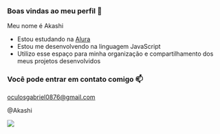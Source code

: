 ### Boas vindas ao meu perfil 💙

Meu nome é  Akashi

- Estou estudando na [Alura](https://www.alura.com.br)
- Estou me desenvolvendo na linguagem JavaScript
- Utilizo esse espaço para minha organização e compartilhamento dos meus projetos desenvolvidos

### Você pode entrar em contato comigo 📫

oculosgabriel0876@gmail.com

@Akashi

![](https://media.tenor.com/ltTgGYsee-IAAAAM/gojo-satoru-gojo.gif)
